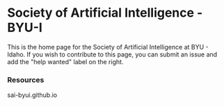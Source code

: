 # Society of Artificial Intelligence - BYU-I
This is the home page for the Society of Artificial Intelligence at BYU - Idaho. If you wish to contribute to this page, you can submit an issue and add the "help wanted" label on the right. 

### Resources
sai-byui.github.io
